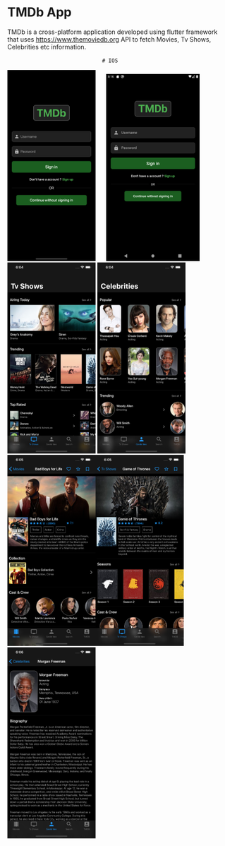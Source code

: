 # TMDb App

TMDb is a cross-platform application developed using flutter framework that uses https://www.themoviedb.org API 
to fetch Movies, Tv Shows, Celebrities etc information.


                        
                                  # IOS
                        
<img src="Images/iOS/1.png" width="200">&nbsp;&nbsp;&nbsp;&nbsp;&nbsp;&nbsp;<img src="Images/android/1.png" width="212"><img src="Images/iOS/3.png" width="200">
<img src="Images/iOS/4.png" width="200"><img src="Images/iOS/5.png" width="200"><img src="Images/iOS/6.png" width="200">
<img src="Images/iOS/7.png" width="200">
